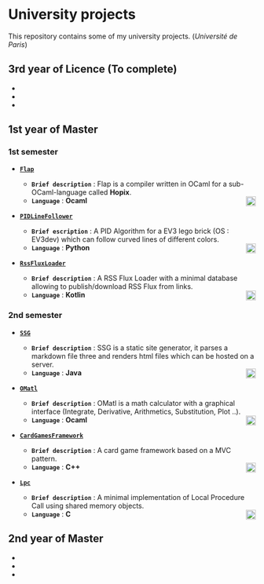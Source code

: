 # University projects

This repository contains some of my university projects. (*Université de Paris*)

## 3rd year of Licence (To complete)

* ![]()
* ![]()
* ![]()

## 1st year of Master

### 1st semester

* [**``Flap``**](https://github.com/afidal35/University-Projects/tree/main/Flap)
    * **``Brief description``** : Flap is a compiler written in OCaml for a sub-OCaml-language called **Hopix**.
    * **``Language``** : **Ocaml** <img style="float: right;" alt="Ocaml_1" width="20px" src="https://cdn.jsdelivr.net/gh/devicons/devicon/icons/ocaml/ocaml-original.svg"/>

* [**``PIDLineFollower``**](https://github.com/afidal35/University-Projects/tree/main/PIDLineFollower)
    * **``Brief escription``** : A PID Algorithm for a EV3 lego brick (OS : EV3dev) which can follow curved lines of different colors.
    * **``Language``** : **Python** <img style="float: right;" alt="Python" width="20px" src="https://cdn.jsdelivr.net/gh/devicons/devicon/icons/python/python-original.svg"/>

* [**``RssFluxLoader``**](https://github.com/afidal35/University-Projects/tree/main/RssFluxLoader)
    * **``Brief description``** : A RSS Flux Loader with a minimal database allowing to publish/download RSS Flux from links.
    * **``Language``** : **Kotlin** <img style="float: right;" alt="Kotlin" width="20px" src="https://cdn.jsdelivr.net/gh/devicons/devicon/icons/kotlin/kotlin-original.svg"/>

### 2nd semester

* [**``SSG``**](https://github.com/afidal35/University-Projects/tree/main/SSG)
    * **``Brief description``** : SSG is a static site generator, it parses a markdown file three and renders html files which can be hosted on a server.
    * **``Language``** : **Java** <img style="float: right;" alt="Java" width="20px" src="https://cdn.jsdelivr.net/gh/devicons/devicon/icons/java/java-original.svg"/>

* [**``OMatl``**](https://github.com/afidal35/University-Projects/tree/main/OMatl)
    * **``Brief description``** : OMatl is a math calculator with a graphical interface (Integrate, Derivative, Arithmetics, Substitution, Plot ..). 
    * **``Language``** : **Ocaml** <img style="float: right;" alt="Ocaml_2" width="20px" src="https://cdn.jsdelivr.net/gh/devicons/devicon/icons/ocaml/ocaml-original.svg"/>

* [**``CardGamesFramework``**](https://github.com/afidal35/University-Projects/tree/main/CardGamesFramework)
    * **``Brief description``** : A card game framework based on a MVC pattern.
    * **``Language``** : **C++** <img style="float: right;" alt="C++" width="20px" src="https://cdn.jsdelivr.net/gh/devicons/devicon/icons/cplusplus/cplusplus-original.svg"/>

* [**``Lpc``**](https://github.com/afidal35/University-Projects/tree/main/Lpc)
    * **``Brief description``** : A minimal implementation of Local Procedure Call using shared memory objects.
    * **``Language``** : **C** <img style="float: right;" alt="C" width="20px" src="https://cdn.jsdelivr.net/gh/devicons/devicon/icons/c/c-original.svg"/>

## 2nd year of Master

* ![]()
* ![]()
* ![]()
